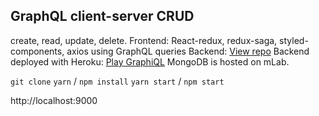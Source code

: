 ## GraphQL client-server CRUD

create, read, update, delete.
Frontend: React-redux, redux-saga, styled-components, axios using GraphQL queries
Backend: [View repo](https://github.com/epixfails/Express-GraphQL)
Backend deployed with Heroku: [Play GraphiQL](https://damp-earth-31682.herokuapp.com/api)
MongoDB is hosted on mLab.

`git clone`
`yarn` / `npm install`
`yarn start` / `npm start`

http://localhost:9000

